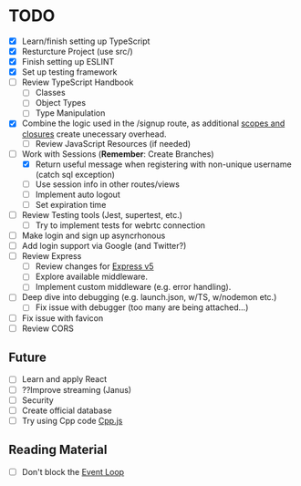 # TODO
- [x] Learn/finish setting up TypeScript
- [x] Resturcture Project (use src/)
- [x] Finish setting up ESLINT
- [x] Set up testing framework
- [ ] Review TypeScript Handbook
    - [ ] Classes
    - [ ] Object Types
    - [ ] Type Manipulation
- [x] Combine the logic used in the /signup route, as additional [scopes and closures](https://developer.mozilla.org/en-US/docs/Web/JavaScript/Guide/Closures#performance_considerations) create unecessary overhead. 
    - [ ] Review JavaScript Resources (if needed)
- [ ] Work with Sessions (**Remember**: Create Branches)
    - [x] Return useful message when registering with non-unique username (catch sql exception)
    - [ ] Use session info in other routes/views
    - [ ] Implement auto logout
    - [ ] Set expiration time
- [ ] Review Testing tools (Jest, supertest, etc.)
    - [ ] Try to implement tests for webrtc connection
- [ ] Make login and sign up asyncrhonous
- [ ] Add login support via Google (and Twitter?)
- [ ] Review Express
    - [ ] Review changes for [Express v5](https://expressjs.com/en/guide/migrating-5.html)
    - [ ] Explore available middleware.
    - [ ] Implement custom middleware (e.g. error handling).
- [ ] Deep dive into debugging (e.g. launch.json, w/TS, w/nodemon etc.)
    - [ ] Fix issue with debugger (too many are being attached...)
- [ ] Fix issue with favicon
- [ ] Review CORS

## Future
- [ ] Learn and apply React
- [ ] ??Improve streaming (Janus)
- [ ] Security
- [ ] Create official database
- [ ] Try using Cpp code [Cpp.js](https://cpp.js.org/docs/guide/features/calling-cpp-from-javascript/)

## Reading Material
- [ ] Don't block the [Event Loop](https://nodejs.org/en/learn/asynchronous-work/dont-block-the-event-loop)
